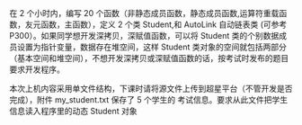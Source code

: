 在 2 个小时内，编写 20 个函数（非静态成员函数，静态成员函数,运算符重载函数，友元函数，主函数），定义 2 个类 Student,和 AutoLink 自动链表类 (可参考 P300）。如果同学想开发深拷贝，深赋值函数，可以将 Student 类的个别数据成员设置为指针变量，数据存在堆空间，这样 Student 类对象的空间就包括两部分（基本空间和堆空间），不想开发深拷贝或深赋值函数的话，按考试时发布的题目要求开发程序。

本次上机内容采用单文件结构，下课时请将源文件上传到超星平台（不管开发是否完成），附件 my_student.txt 保存了 5 个学生的 考试信息。要求从此文件把学生信息读入程序里的动态 Student 对象
